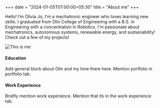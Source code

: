 +++
date = "2024-01-05T07:00:00+05:30"
title = "About me"
+++

Hello! I’m Olivia Jo, I'm a mechatronic engineer who loves learning new skills. I graduated from Olin College of Engineering with a B.S. in Engineering with a concentration in Robotics. I'm passionate about mechatronics, autonomous systems, renewable energy, and sustainability! Check out a few of my projects!

![This is me][1]

#### Education

Add general blurb about Olin and my time there here.
Mention portfolio in portfolio tab.

#### Work Experience
Briefly mention work experience. Mention that its in the work experience tab.


[1]: /img/about.jpg
